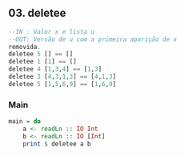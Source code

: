 ## 03. deletee
```hs
--IN : Valor x e lista u
--OUT: Versão de u com a primeira aparição de x
removida.
deletee 5 [] == []
deletee 1 [1] == []
deletee 4 [1,3,4] == [1,3]
deletee 3 [4,3,1,3] == [4,1,3]
deletee 5 [1,5,6,9] == [1,6,9]
```


<!--MAIN_BEGIN-->
### Main
```hs
main = do
    a <- readLn :: IO Int
    b <- readLn :: IO [Int]
    print $ deletee a b

```
<!--MAIN_END-->

